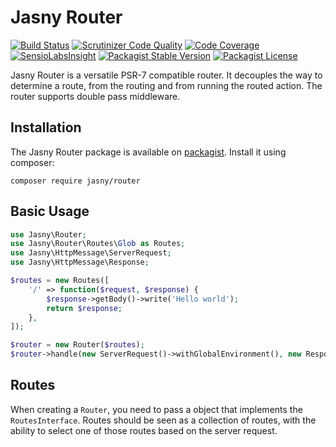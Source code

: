 Jasny Router
============

[![Build Status](https://secure.travis-ci.org/jasny/router.png?branch=master)](http://travis-ci.org/jasny/router)
[![Scrutinizer Code Quality](https://scrutinizer-ci.com/g/jasny/router/badges/quality-score.png?b=master)](https://scrutinizer-ci.com/g/jasny/router/?branch=master)
[![Code Coverage](https://scrutinizer-ci.com/g/jasny/router/badges/coverage.png?b=master)](https://scrutinizer-ci.com/g/jasny/router/?branch=master)
[![SensioLabsInsight](https://insight.sensiolabs.com/projects/28aade61-e14f-4532-bba2-5146cf3a2b67/mini.png)](https://insight.sensiolabs.com/projects/28aade61-e14f-4532-bba2-5146cf3a2b67)
[![Packagist Stable Version](https://img.shields.io/packagist/v/jasny/router.svg)](https://packagist.org/packages/jasny/router)
[![Packagist License](https://img.shields.io/packagist/l/jasny/router.svg)](https://packagist.org/packages/jasny/router)


Jasny Router is a versatile PSR-7 compatible router. It decouples the way to determine a route, from the routing and
from running the routed action. The router supports double pass middleware.


Installation
---

The Jasny Router package is available on [packagist](https://packagist.org/packages/jasny/router). Install it using
composer:

    composer require jasny/router

Basic Usage
---

```php
use Jasny\Router;
use Jasny\Router\Routes\Glob as Routes;
use Jasny\HttpMessage\ServerRequest;
use Jasny\HttpMessage\Response;

$routes = new Routes([
    '/' => function($request, $response) {
        $response->getBody()->write('Hello world');
        return $response;
    },
]);

$router = new Router($routes);
$router->handle(new ServerRequest()->withGlobalEnvironment(), new Response());
```

Routes
---

When creating a `Router`, you need to pass a object that implements the `RoutesInterface`. Routes should be seen as a
collection of routes, with the ability to select one of those routes based on the server request.
